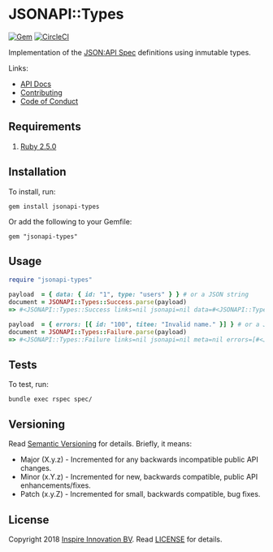 # JSONAPI::Types

[![Gem](https://img.shields.io/gem/v/jsonapi-types.svg?style=flat)](http://rubygems.org/gems/jsonapi-types)
[![CircleCI](https://img.shields.io/circleci/project/github/InspireNL/jsonapi-types.svg)](https://circleci.com/gh/InspireNL/jsonapi-types)

Implementation of the [JSON:API Spec](http://jsonapi.org) definitions using inmutable types.

Links:

  - [API Docs](https://www.rubydoc.info/gems/jsonapi-types)
  - [Contributing](https://github.com/InspireNL/jsonapi-types/blob/master/CONTRIBUTING.md)
  - [Code of Conduct](https://github.com/InspireNL/jsonapi-types/blob/master/CODE_OF_CONDUCT.md)

## Requirements

1. [Ruby 2.5.0](https://www.ruby-lang.org)

## Installation

To install, run:

```
gem install jsonapi-types
```

Or add the following to your Gemfile:

```
gem "jsonapi-types"
```

## Usage

```ruby
require "jsonapi-types"

payload  = { data: { id: "1", type: "users" } } # or a JSON string
document = JSONAPI::Types::Success.parse(payload)
=> #<JSONAPI::Types::Success links=nil jsonapi=nil data=#<JSONAPI::Types::Resource id="1" type="users" resource_attributes={} relationships=nil links=nil> meta=nil included=nil>

payload  = { errors: [{ id: "100", titee: "Invalid name." }] } # or a JSON string
document = JSONAPI::Types::Failure.parse(payload)
=> #<JSONAPI::Types::Failure links=nil jsonapi=nil meta=nil errors=[#<JSONAPI::Types::Error id="100" code=nil title=nil detail=nil status=nil meta=nil links=nil source=nil>]>
```

## Tests

To test, run:

```
bundle exec rspec spec/
```

## Versioning

Read [Semantic Versioning](https://semver.org) for details. Briefly, it means:

- Major (X.y.z) - Incremented for any backwards incompatible public API changes.
- Minor (x.Y.z) - Incremented for new, backwards compatible, public API enhancements/fixes.
- Patch (x.y.Z) - Incremented for small, backwards compatible, bug fixes.

## License

Copyright 2018 [Inspire Innovation BV](https://inspire.nl).
Read [LICENSE](LICENSE) for details.
